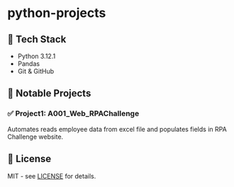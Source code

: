 # python-projects

## 🔧 Tech Stack

- Python 3.12.1
- Pandas
- Git & GitHub

## 📂 Notable Projects

### ✅ Project1: A001_Web_RPAChallenge
Automates reads employee data from excel file and populates fields in RPA Challenge website.

## 📜 License
MIT - see [LICENSE](LICENSE) for details.